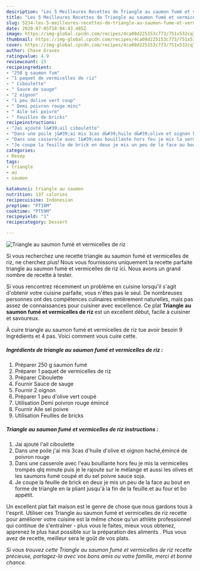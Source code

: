 ```yaml
---
description: "Les 5 Meilleures Recettes de Triangle au saumon fumé et vermicelles de riz"
title: "Les 5 Meilleures Recettes de Triangle au saumon fumé et vermicelles de riz"
slug: 5234-les-5-meilleures-recettes-de-triangle-au-saumon-fume-et-vermicelles-de-riz
date: 2020-07-05T18:04:43.485Z
image: https://img-global.cpcdn.com/recipes/4ca08d225153c773/751x532cq70/triangle-au-saumon-fume-et-vermicelles-de-riz-photo-principale-de-la-recette.jpg
thumbnail: https://img-global.cpcdn.com/recipes/4ca08d225153c773/751x532cq70/triangle-au-saumon-fume-et-vermicelles-de-riz-photo-principale-de-la-recette.jpg
cover: https://img-global.cpcdn.com/recipes/4ca08d225153c773/751x532cq70/triangle-au-saumon-fume-et-vermicelles-de-riz-photo-principale-de-la-recette.jpg
author: Chase Graves
ratingvalue: 4.9
reviewcount: 15
recipeingredient:
- "250 g saumon fum"
- "1 paquet de vermicelles de riz"
- " Ciboulette"
- " Sauce de sauge"
- "2 oignon"
- "1 peu dolive vert coup"
- " Demi poivron rouge minc"
- " Aile sel poivre"
- " Feuilles de bricks"
recipeinstructions:
- "Jai ajouté l&#39;ail ciboulette"
- "Dans une poile j&#39;ai mis 3cas d&#39;huile d&#39;olive et oignon haché,émincé de poivron rouge"
- "Dans une casserole avec l&#39;eau bouillante hors feu je mis la vermicelles trompés qlq minute puis je le rajoute sur le mélange et aussi les olives et les saumons fumé coupé et du sel poivre sauce soja."
- "Je coupe la feuille de brick en deux je mis un peu de la face au bout en forme de triangle en la pliant jusqu&#39;à la fin de la feuille.et au four et bo appétit."
categories:
- Resep
tags:
- triangle
- au
- saumon

katakunci: triangle au saumon 
nutrition: 137 calories
recipecuisine: Indonesian
preptime: "PT18M"
cooktime: "PT59M"
recipeyield: "1"
recipecategory: Dessert

---
```



![Triangle au saumon fumé et vermicelles de riz](https://img-global.cpcdn.com/recipes/4ca08d225153c773/751x532cq70/triangle-au-saumon-fume-et-vermicelles-de-riz-photo-principale-de-la-recette.jpg)

Si vous recherchez une recette triangle au saumon fumé et vermicelles de riz, ne cherchez plus! Nous vous fournissons uniquement la recette parfaite triangle au saumon fumé et vermicelles de riz ici. Nous avons un grand nombre de recette à tester.

Si vous rencontrez récemment un problème en cuisine lorsqu'il s'agit d'obtenir votre cuisine parfaite, vous n'êtes pas le seul. De nombreuses personnes ont des compétences culinaires entièrement naturelles, mais pas assez de connaissances pour cuisiner avec excellence. Ce plat <strong> Triangle au saumon fumé et vermicelles de riz </strong> est un excellent début, facile à cuisiner et savoureux.

<!--inarticleads1-->

À cuire triangle au saumon fumé et vermicelles de riz tue avoir besoin 9 Ingrédients et 4 pas. Voici comment vous cuire cette.

##### Ingrédients de triangle au saumon fumé et vermicelles de riz :

1. Préparer 250 g saumon fumé
1. Préparer 1 paquet de vermicelles de riz
1. Préparer  Ciboulette
1. Fournir  Sauce de sauge
1. Fournir 2 oignon
1. Préparer 1 peu d&#39;olive vert coupé
1. Utilisation  Demi poivron rouge émincé
1. Fournir  Aile sel poivre
1. Utilisation  Feuilles de bricks




<!--inarticleads2-->

##### Triangle au saumon fumé et vermicelles de riz instructions :

1. Jai ajouté l&#39;ail ciboulette
1. Dans une poile j&#39;ai mis 3cas d&#39;huile d&#39;olive et oignon haché,émincé de poivron rouge
1. Dans une casserole avec l&#39;eau bouillante hors feu je mis la vermicelles trompés qlq minute puis je le rajoute sur le mélange et aussi les olives et les saumons fumé coupé et du sel poivre sauce soja.
1. Je coupe la feuille de brick en deux je mis un peu de la face au bout en forme de triangle en la pliant jusqu&#39;à la fin de la feuille.et au four et bo appétit.




<!--inarticleads1-->

<p>
Un excellent plat fait maison est le genre de chose que nous gardons tous à l'esprit. Utiliser ces Triangle au saumon fumé et vermicelles de riz recette pour améliorer votre cuisine est la même chose qu'un athlète professionnel qui continue de s'entraîner - plus vous le faites, mieux vous obtenez, apprenez le plus haut possible sur la préparation des aliments . Plus vous avez de recette, meilleur sera le goût de vos plats.
</p>

<p>
<i>Si vous trouvez cette Triangle au saumon fumé et vermicelles de riz recette précieuse, partagez-la avec vos bons amis ou votre famille, merci et bonne chance.</i>
</p>
